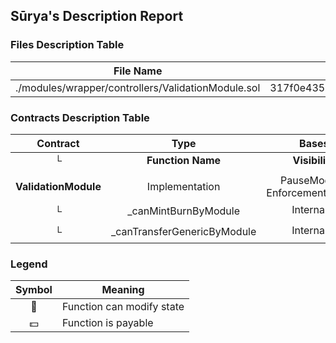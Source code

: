 ## Sūrya's Description Report

### Files Description Table


|  File Name  |  SHA-1 Hash  |
|-------------|--------------|
| ./modules/wrapper/controllers/ValidationModule.sol | 317f0e4359599732a1f3ac9f2ba591858bfb485a |


### Contracts Description Table


|  Contract  |         Type        |       Bases      |                  |                 |
|:----------:|:-------------------:|:----------------:|:----------------:|:---------------:|
|     └      |  **Function Name**  |  **Visibility**  |  **Mutability**  |  **Modifiers**  |
||||||
| **ValidationModule** | Implementation | PauseModule, EnforcementModule |||
| └ | _canMintBurnByModule | Internal 🔒 |   | |
| └ | _canTransferGenericByModule | Internal 🔒 |   | |


### Legend

|  Symbol  |  Meaning  |
|:--------:|-----------|
|    🛑    | Function can modify state |
|    💵    | Function is payable |
